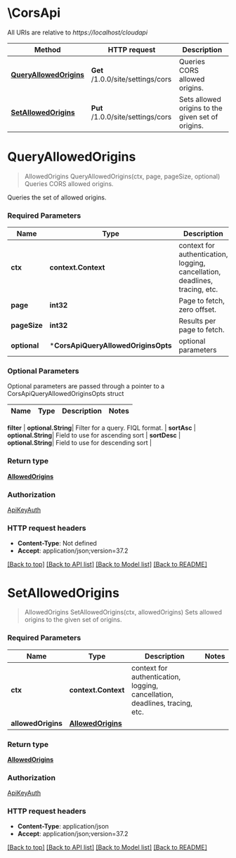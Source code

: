 # \CorsApi

All URIs are relative to *https://localhost/cloudapi*

Method | HTTP request | Description
------------- | ------------- | -------------
[**QueryAllowedOrigins**](CorsApi.md#QueryAllowedOrigins) | **Get** /1.0.0/site/settings/cors | Queries CORS allowed origins.
[**SetAllowedOrigins**](CorsApi.md#SetAllowedOrigins) | **Put** /1.0.0/site/settings/cors | Sets allowed origins to the given set of origins.


# **QueryAllowedOrigins**
> AllowedOrigins QueryAllowedOrigins(ctx, page, pageSize, optional)
Queries CORS allowed origins.

Queries the set of allowed origins. 

### Required Parameters

Name | Type | Description  | Notes
------------- | ------------- | ------------- | -------------
 **ctx** | **context.Context** | context for authentication, logging, cancellation, deadlines, tracing, etc.
  **page** | **int32**| Page to fetch, zero offset. | [default to 1]
  **pageSize** | **int32**| Results per page to fetch. | [default to 25]
 **optional** | ***CorsApiQueryAllowedOriginsOpts** | optional parameters | nil if no parameters

### Optional Parameters
Optional parameters are passed through a pointer to a CorsApiQueryAllowedOriginsOpts struct

Name | Type | Description  | Notes
------------- | ------------- | ------------- | -------------


 **filter** | **optional.String**| Filter for a query.  FIQL format. | 
 **sortAsc** | **optional.String**| Field to use for ascending sort | 
 **sortDesc** | **optional.String**| Field to use for descending sort | 

### Return type

[**AllowedOrigins**](AllowedOrigins.md)

### Authorization

[ApiKeyAuth](../README.md#ApiKeyAuth)

### HTTP request headers

 - **Content-Type**: Not defined
 - **Accept**: application/json;version=37.2

[[Back to top]](#) [[Back to API list]](../README.md#documentation-for-api-endpoints) [[Back to Model list]](../README.md#documentation-for-models) [[Back to README]](../README.md)

# **SetAllowedOrigins**
> AllowedOrigins SetAllowedOrigins(ctx, allowedOrigins)
Sets allowed origins to the given set of origins.

### Required Parameters

Name | Type | Description  | Notes
------------- | ------------- | ------------- | -------------
 **ctx** | **context.Context** | context for authentication, logging, cancellation, deadlines, tracing, etc.
  **allowedOrigins** | [**AllowedOrigins**](AllowedOrigins.md)|  | 

### Return type

[**AllowedOrigins**](AllowedOrigins.md)

### Authorization

[ApiKeyAuth](../README.md#ApiKeyAuth)

### HTTP request headers

 - **Content-Type**: application/json
 - **Accept**: application/json;version=37.2

[[Back to top]](#) [[Back to API list]](../README.md#documentation-for-api-endpoints) [[Back to Model list]](../README.md#documentation-for-models) [[Back to README]](../README.md)

